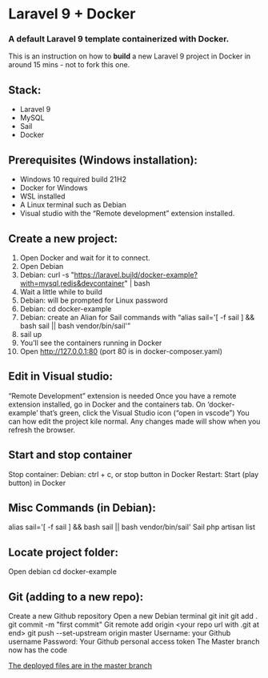 # Laravel 9 + Docker
### A default Laravel 9 template containerized with Docker.

This is an instruction on how to **build** a new Laravel 9 project in Docker in around 15 mins - not to fork this one.

## Stack:
* Laravel 9
* MySQL
* Sail
* Docker

## Prerequisites (Windows installation):
* Windows 10 required build 21H2
* Docker for Windows
* WSL installed
* A Linux terminal such as Debian
* Visual studio with the “Remote development” extension installed.

## Create a new project:
1. Open Docker and wait for it to connect.
2. Open Debian
3. Debian: curl -s "https://laravel.build/docker-example?with=mysql,redis&devcontainer" | bash
4. Wait a little while to build
5. Debian: will be prompted for Linux password
6. Debian: cd docker-example
7. Debian: create an Alian for Sail commands with “alias sail='[ -f sail ] && bash sail || bash vendor/bin/sail'”
8. sail up
9. You’ll see the containers running in Docker
10. Open http://127.0.0.1:80 (port 80 is in docker-composer.yaml)


## Edit in Visual studio:
“Remote Development” extension is needed
Once you have a remote extension installed, go in Docker and the containers tab. On ‘docker-example’ that’s green, click the Visual Studio icon (“open in vscode”)
You can how edit the project kile normal. Any changes made will show when you refresh the browser.

## Start and stop container
Stop container: Debian: ctrl + c, or stop button in Docker
Restart: Start (play button) in Docker

## Misc Commands (in Debian):
alias sail='[ -f sail ] && bash sail || bash vendor/bin/sail'
Sail php artisan list

## Locate project folder:
Open debian
cd docker-example

## Git (adding to a new repo):
Create a new Github repository
Open a new Debian terminal
git init
git add .
git commit -m "first commit"
Git remote add origin <your repo url with .git at end>
git push --set-upstream origin master
Username: your Github username
Password: Your Github personal access token
The Master branch now has the code


[The deployed files are in the master branch](../tree/master)

